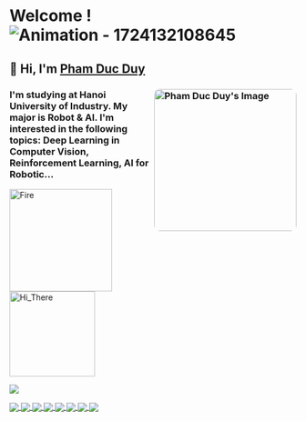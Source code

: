 # Welcome ! ![Animation - 1724132108645](https://github.com/user-attachments/assets/f6c9f15a-74e1-4d78-a89e-7214a500936b) 
## 👋 Hi, I'm [Pham Duc Duy](https://www.facebook.com/profile.php?id=100070936464939)

### <img align="right" src="https://github.com/user-attachments/assets/204023b8-a6e0-4bf9-aae0-ca6e14566085" alt="Pham Duc Duy's Image" height="250" style="border-radius: 10px;"/>
### I'm studying at Hanoi University of Industry. My major is Robot & AI. I'm interested in the following topics: Deep Learning in Computer Vision, Reinforcement Learning, AI for Robotic...

<img align="bottom" alt="Fire" src="https://github.com/user-attachments/assets/e54e88a5-e3a8-4005-aa98-7b0e39fa339c" height="180" />

<img align="bottom" alt="Hi_There" src="https://github.com/user-attachments/assets/75b23b19-abcd-428e-bafc-b55360b28338" height="150" />

  ![](https://github-readme-stats.vercel.app/api/top-langs/?username=phamduyaaaa&theme=dark&hide_border=false&include_all_commits=true&count_private=true&layout=compact)

<a href="https://github.com/phamduyaaaa/Play-All-ToyText-with-Q-Learning">
  <!-- Change the `github-readme-stats.anuraghazra1.vercel.app` to `github-readme-stats.vercel.app`  -->
  <img align="center" src="https://github-readme-stats.anuraghazra1.vercel.app/api/pin/?username=phamduyaaaa&repo=Play-All-ToyText-with-Q-Learning&theme=merko" />
</a>  

<a href="https://github.com/phamduyaaaa/Play-Atari-with-Deep-Q-Learning">
  <!-- Change the `github-readme-stats.anuraghazra1.vercel.app` to `github-readme-stats.vercel.app`  -->
  <img align="center" src="https://github-readme-stats.anuraghazra1.vercel.app/api/pin/?username=phamduyaaaa&repo=Play-Atari-with-Deep-Q-Learning&theme=radical" />
</a>  

<a href="https://github.com/phamduyaaaa/The-Heart/">
  <!-- Change the `github-readme-stats.anuraghazra1.vercel.app` to `github-readme-stats.vercel.app`  -->
  <img align="center" src="https://github-readme-stats.anuraghazra1.vercel.app/api/pin/?username=phamduyaaaa&repo=the-Heart&theme=gotham" />
</a>

<a href="https://github.com/phamduyaaaa/Visionary-T">
  <!-- Change the `github-readme-stats.anuraghazra1.vercel.app` to `github-readme-stats.vercel.app`  -->
  <img align="center" src="https://github-readme-stats.anuraghazra1.vercel.app/api/pin/?username=phamduyaaaa&repo=Visionary-T&theme=highcontrast" />
</a>    

<a href="https://github.com/phamduyaaaa/map_robocon2023">
  <!-- https://github.com/anuraghazra/github-readme-stats/blob/master/themes/README.md    All themes name in here!  -->
  <img align="center" src="https://github-readme-stats.anuraghazra1.vercel.app/api/pin/?username=phamduyaaaa&repo=Map_robocon2023&theme=blue-green" />
</a>

<a href="https://github.com/phamduyaaaa/RobotVisai">
  <!-- Change the `github-readme-stats.anuraghazra1.vercel.app` to `github-readme-stats.vercel.app`  -->
  <img align="center" src="https://github-readme-stats.anuraghazra1.vercel.app/api/pin/?username=phamduyaaaa&repo=RobotViSai&theme=midnight-purple" />
</a>    
<a href="https://github.com/phamduyaaaa/ubuntu-desktop-ros">
  <!-- Change the `github-readme-stats.anuraghazra1.vercel.app` to `github-readme-stats.vercel.app`  -->
  <img align="center" src="https://github-readme-stats.anuraghazra1.vercel.app/api/pin/?username=phamduyaaaa&repo=ubuntu-desktop-ros&theme=chartreuse-dark" />
</a>    
<a href="https://github.com/phamduyaaaa/RL_gazebo">
  <!-- Change the `github-readme-stats.anuraghazra1.vercel.app` to `github-readme-stats.vercel.app`  -->
  <img align="center" src="https://github-readme-stats.anuraghazra1.vercel.app/api/pin/?username=phamduyaaaa&repo=RL_gazebo&theme=great-gatsby" />
</a>    
  <!-- https://github.com/anuraghazra/github-readme-stats/blob/master/themes/README.md    Xem temp ở đây này!  -->




